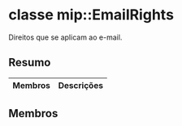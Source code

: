 # <a name="class-mipemailrights"></a>classe mip::EmailRights 
Direitos que se aplicam ao e-mail.
## <a name="summary"></a>Resumo
 Membros                        | Descrições                                
--------------------------------|---------------------------------------------
## <a name="members"></a>Membros